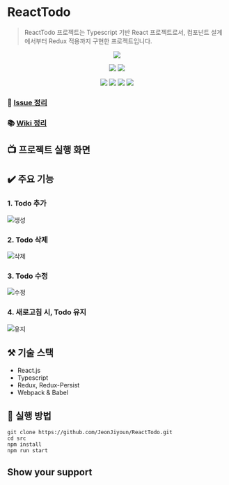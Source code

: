 # ReactTodo
> ReactTodo 프로젝트는 Typescript 기반 React 프로젝트로서, 컴포넌트 설계에서부터 Redux 적용까지 구현한 프로젝트입니다.
<div align="center">
  <img src="https://user-images.githubusercontent.com/60457112/106348345-f1a5df80-6308-11eb-8f2e-a5e025161d7f.png"/>
  <p align="center">
  <img src="https://img.shields.io/badge/javascript-ES6+-yellow?logo=javascript"/>
  <img src="https://img.shields.io/badge/typescript-v4.0.5-blue?logo=typescript"/>
  </P>
  <p align="center">
    <img src="https://img.shields.io/badge/react-17.0.1-1cf?logo=react"/>
    <img src="https://img.shields.io/badge/redux-4.0.5-purple?logo=redux"/>
    <img src="https://img.shields.io/badge/Webpack-v4.44.1-%238DD6F9?logo=webpack"/>
    <img src="https://img.shields.io/badge/Babel-v7.12.1-%23F9DC3E?logo=Babel"/>
  </p>
</div>

### 📑 [Issue 정리](https://github.com/JeonJiyoun/ReactTodo/issues)  
### 📚 [Wiki 정리](https://github.com/JeonJiyoun/ReactTodo/wiki)

## 📺 프로젝트 실행 화면

## ✔️ 주요 기능
### 1. Todo 추가
![생성](https://user-images.githubusercontent.com/60457112/106348484-f323d780-6309-11eb-8b37-3fd4d28874e4.gif)

### 2. Todo 삭제
![삭제](https://user-images.githubusercontent.com/60457112/106348485-f4550480-6309-11eb-8d5a-e9a20762464a.gif)

### 3. Todo 수정
![수정](https://user-images.githubusercontent.com/60457112/106348486-f4550480-6309-11eb-8223-57bc36d33f73.gif)

### 4. 새로고침 시, Todo 유지
![유지](https://user-images.githubusercontent.com/60457112/106348487-f4ed9b00-6309-11eb-8919-630ef1c0985e.gif)

## ⚒️ 기술 스택
- React.js
- Typescript
- Redux, Redux-Persist
- Webpack & Babel

## 📖 실행 방법
```
git clone https://github.com/JeonJiyoun/ReactTodo.git
cd src
npm install
npm run start
```
## Show your support
